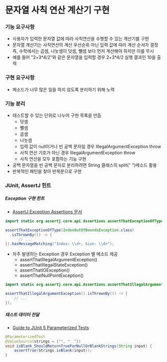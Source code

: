 # 문자열 사칙 연산 계산기 구현

### 기능 요구사항
- 사용자가 입력한 문자열 값에 따라 사칙연산을 수행할 수 있는 계산기를 구현
- 문자열 계산기는 사칙연산의 계산 우선순위 아닌 입력 값에 따라 계산 순서가 결정
  <br>즉, 수학에서는 곱셈, 나눗셈이 덧셈, 뺄셈 보다 먼저 계산해야 하지만 이를 무시
- 예를 들어 "2+3\*4/2"와 같은 문자열을 입력할 경우 2+3\*4/2 실행 결과인 10을 출력

### 구현 요구사항
- 메소드가 너무 많은 일을 하지 않도록 분리하기 위해 노력

### 기능 분리
- 테스트할 수 있는 단위로 나누어 구현 목록을 만듬
    - 덧셈
    - 뺄셈
    - 곱셈
    - 나눗셈
    - 입력 값이 null이거나 빈 공백 문자일 경우 IllegalArgumentException throw
    - 사칙 연산 기호가 아닌 경우 IllegalArgumentException throw
    - 사칙 연산을 모두 포함하는 기능 구현
- 공백 문자열을 빈 공백 문자로 분리하려면 String 클래스의 split(" ")메소드 활용
- 반복적인 패턴을 찾아 반복문으로 구현

### JUnit, AssertJ 힌트

##### Exception 구현 힌트

- [AssertJ Exception Assertions 문서](https://www.baeldung.com/assertj-exception-assertion)

```java
import static org.assertj.core.api.Assertions.assertThatExceptionOfType;

assertThatExceptionOfType(IndexOutOfBoundsException.class)
  .isThrownBy(() -> {
      // ...
}).hasMessageMatching("Index: \\d+, Size: \\d+");
```

- 자주 발생하는 Exception 경우 Exception 별 메소드 제공
    - assertThatIllegalArgumentException()
    - assertThatIllegalStateException()
    - assertThatIOException()
    - assertThatNullPointException()

```java
import static org.assertj.core.api.Assertions.assertThatIllegalArgumentException;

assertThatIllegalArgumentException().isThrownBy(() -> {
    // ...
});
```

##### 테스트 데이터 전달

- [Guide to JUnit 5 Parameterized Tests](https://www.baeldung.com/parameterized-tests-junit-5)

```java
@ParameterizedTest
@ValueSource(strings = {"", "  "})
void isBlank_ShouldReturnTrueForNullOrBlankStrings(String input) {
    assertTrue(Strings.isBlank(input));
}
```
